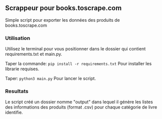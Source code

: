 <h2> Scrappeur pour books.toscrape.com </h2>
Simple script pour exporter les données des produits de books.toscrape.com

<h3> Utilisation </h3>
Utilisez le terminal pour vous positionner dans le dossier qui contient requirements.txt et main.py.

Taper la commande:
```pip install -r requirements.txt```
Pour installer les librarie requises.

Taper:
```python3 main.py```
Pour lancer le script.

<h3> Resultats </h3>
Le script créé un dossier nomme "output" dans lequel il génère les listes des informations des produits (format .csv) pour chaque catégorie de livre identifie.

